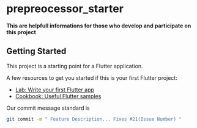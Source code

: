 # prepreocessor_starter

**This are helpfull informations for those who develop and participate on this
project**

## Getting Started

This project is a starting point for a Flutter application.

A few resources to get you started if this is your first Flutter project:

- [Lab: Write your first Flutter app](https://flutter.dev/docs/get-started/codelab)
- [Cookbook: Useful Flutter samples](https://flutter.dev/docs/cookbook)

Our commit message standard is

```bash
git commit -m " Feature Description... Fixes #21(Issue Number) "
```

